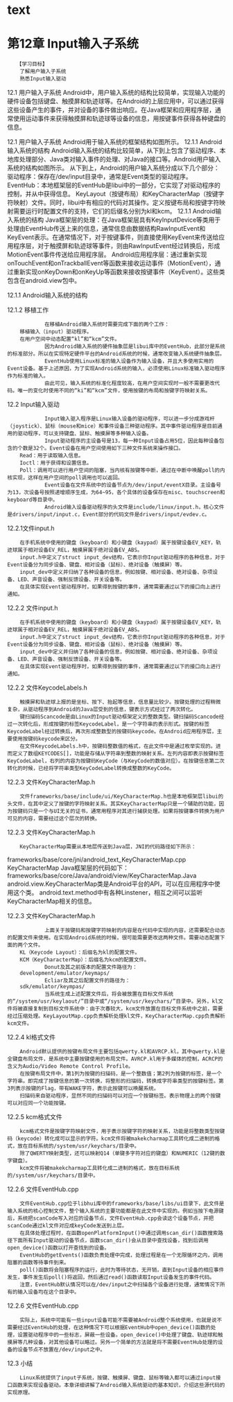 # text

# 第12章 Input输入子系统

       【学习目标】
        了解用户输入子系统
        熟悉Input输入驱动

12.1 用户输入子系统
        Android中，用户输入系统的结构比较简单，实现输入功能的硬件设备包括键盘、触摸屏和轨迹球等。在Android的上层应用中，可以通过获得这些设备产生的事件，并对设备的事件做出响应。在Java框架和应用程序层，通常使用运动事件来获得触摸屏和轨迹球等设备的信息，用按键事件获得各种键盘的信息。

12.1 用户输入子系统
        Android用于输入系统的框架结构如图所示。
12.1.1 Android输入系统的结构
                Android输入系统的结构比较简单，从下到上包含了驱动程序、本地库处理部分、Java类对输入事件的处理、对Java的接口等。Android用户输入系统的结构如图所示。
        从下到上，Android的用户输入系统分成以下几个部分：
        驱动程序：保存在/dev/input目录中，通常是Event类型的驱动程序。
        EventHub：本地框架层的EventHub是libui中的一部分，它实现了对驱动程序的控制，并从中获得信息。
        KeyLayout（按键布局）和KeyCharacterMap（按键字符映射）文件。同时，libui中有相应的代码对其操作。定义按键布局和按键字符映射需要运行时配置文件的支持，它们的后缀名分别为kl和kcm。
12.1.1 Android输入系统的结构
        Java框架层的处理：在Java框架层具有KeyInputDevice等类用于处理由EventHub传送上来的信息，通常信息由数据结构RawInputEvent和KeyEvent表示。在通常情况下，对于按键事件，则直接使用KeyEvent来传送给应用程序层，对于触摸屏和轨迹球等事件，则由RawInputEvent经过转换后，形成MotionEvent事件传送给应用程序层。
        Android应用程序层：通过重新实现onTouchEvent和onTrackballEvent等函数来接收运动事件（MotionEvent），通过重新实现onKeyDown和onKeyUp等函数来接收按键事件（KeyEvent）。这些类包含在android.view包中。

12.1.1 Android输入系统的结构


12.1.2 移植工作

                在移植Android输入系统时需要完成下面的两个工作：
        移植输入（input）驱动程序。
        在用户空间中动态配置“kl”和“kcm”文件。
                因为Android输入系统的硬件抽象层是libui库中的EventHub，此部分是系统的标准部分。所以在实现特定硬件平台的Android系统的时候，通常改变输入系统硬件抽象层。
                EventHub使用Linux标准的输入设备作为输入设备，并且大多使用实用的Event设备。基于上述原因，为了实现Android系统的输入，必须使用Linux标准输入驱动程序作为标准的输入。
                由此可见，输入系统的标准化程度较高，在用户空间实现时一般不需要更改代码。唯一的变化时使用不同的“ki”和“kcm”文件，使用按键的布局和按键字符映射关系。


12.2 Input输入驱动

                Input输入驱入程序是Linux输入设备的驱动程序，可以进一步分成游戏杆（joystick）、鼠标（mouse和mice）和事件设备三种驱动程序。其中事件驱动程序是目前通用的驱动程序，可以支持键盘、鼠标、触摸屏等多种输入设备。
                Input驱动程序的主设备号是13，每一种Input设备占用5位，因此每种设备包含的个数是32个。Event设备在用户空间使用如下三种文件系统来操作接口。
        Read：用于读取输入信息。
        Ioctl：用于获得和设置信息。
        Poll：调用可以进行用户空间的阻塞，当内核有按键等中断，通过在中断中唤醒poll的内核实现，这样在用户空间的poll调用也可以返回。
                Event设备在文件系统中的设备节点为/dev/input/eventX目录。主设备号为13，次设备号按照递增顺序生成，为64~95，各个具体的设备保存在misc、touchscreen和keyboard等目录中。
                Android输入设备驱动程序的头文件是include/linux/input.h，核心文件是drivers/input/input.c，Event部分的代码文件是drivers/input/evdev.c。


12.2.1文件input.h

        在手机系统中使用的键盘（keyboard）和小键盘（kaypad）属于按键设备EV_KEY，轨迹球属于相对设备EV_REL，触摸屏属于绝对设备EV_ABS。
        input.h中定义了struct input_dev结构，它表示你Input驱动程序的各种信息，对于Event设备分为同步设备、键盘、相对设备（鼠标）、绝对设备（触摸屏）等。
        input_dev中定义并归纳了各种设备的信息，例如按键、相对设备、绝对设备、杂项设备、LED、声音设备、强制反馈设备、开关设备等。
        在具体实现Event驱动程序时，如果得到按键的事件，通常需要通过以下的接口向上进行通知。

12.2.2 文件input.h

        在手机系统中使用的键盘（keyboard）和小键盘（kaypad）属于按键设备EV_KEY，轨迹球属于相对设备EV_REL，触摸屏属于绝对设备EV_ABS。
        input.h中定义了struct input_dev结构，它表示你Input驱动程序的各种信息，对于Event设备分为同步设备、键盘、相对设备（鼠标）、绝对设备（触摸屏）等。
        input_dev中定义并归纳了各种设备的信息，例如按键、相对设备、绝对设备、杂项设备、LED、声音设备、强制反馈设备、开关设备等。
        在具体实现Event驱动程序时，如果得到按键的事件，通常需要通过以下的接口向上进行通知。

12.2.2 文件KeycodeLabels.h

        触摸屏和轨迹球上报的是坐标、按下、抬起等信息，信息量比较少。按键处理的过程稍微复杂，从驱动程序到Android的Java层受到的信息，键表示方式经过了两次转化。
        键扫描码Scancode是由Linux的Input驱动框架定义的整数类型。键扫描码Scancode经过一次转化后，形成按键的标签KeycodeLabel，是一个字符串的表示形式。按键的标签KeycodeLabel经过转换后，再次形成整数型的按键码keycode。在Android应用程序层，主要使用按键码keycode来区分。
        在文件KeycodeLabels.h中，按键码整数值的格式，在此文件中是通过枚举实现的。进而定义了数组KEYCODES[]，功能是存储从字符串到整数的映射关系。左列内容即表示按键标签KeyCodeLabel，右列的内容为按键码KeyCode（与KeyCode的数值对应）。在按键信息第二次转化的时候，已经将字符串类型KeyCodeLabel转换成整数的KeyCode。

12.2.3 文件KeyCharacterMap.h

        文件frameworks/base/include/ui/KeyCharacterMap.h也是本地框架层libui的头文件，在其中定义了按键的字符映射关系。其实KeyCharacterMap只是一个辅助的功能，因为按键码只是一个与UI无关的证书，通常用程序对其进行捕获处理。如果将按键事件转换为用户可见的内容，需要经过这个层次的转换。

12.2.3 文件KeyCharacterMap.h

        KeyCharacterMap需要从本地层传送到Java层，JNI的代码路径如下所示：
frameworks/base/core/jni/android_text_KeyCharacterMap.cpp
        KeyCharacterMap Java框架层的代码如下：
frameworks/base/core/Java/android/view/KeyCharacterMap.Java
        android.view.KeyCharacterMap类是Android平台的API，可以在应用程序中使用这个类。
        android.text.method中有各种Linstener，相互之间可以监听KeyCharacterMap相关的信息。

12.2.3 文件KeyCharacterMap.h

                上面关于按键码和按键字符映射的内容是在代码中实现的内容，还需要配合动态的配置文件来使用。在实现Android系统的时候，很可能需要更改这两种文件。需要动态配置下面的两个文件。
        KL（Keycode Layout）：后缀名为kl的配置文件。
        KCM（KeyCharacterMap）：后缀名为kcm的配置文件。
                Donut及其之前版本的配置文件路径为：
        development/emulator/keymaps/
                Ecliar及其之后配置文件的路径为：
        sdk/emulator/keympas/
                当系统生成上述配置文件后，将会被放置在目标文件系统的“/system/usr/keylaout/”目录中或“/system/usr/keychars/”目录中。另外，kl文件将被直接复制到目标文件系统中：由于次春较大，kcm文件放置在目标文件系统中之前，需要经过压缩处理。KeyLayoutMap.cpp负责解析处理kl文件，KeyCharacterMap.cpp负责解析kcm文件。



12.2.4  kl格式文件

        Android默认提供的按键布局文件主要包括qwerty.kl和AVRCP.kl。其中qwerty.kl是全键盘布局文件，是系统中主要按键使用的布局文件。AVRCP.kl用于多媒体的控制，ACRCP的含义为Audio/Video Remote Control Profile。
        在按键布局文件中，第1列为按键的扫描码，是一个整数值；第2列为按键的标签，是一个字符串。即完成了按键信息的第一次转换，将整形的扫描码，转换成字符串类型的按键标签。第3列表示按键的Flag，带有WAKE字符，表示此按键可以唤醒系统。
        扫描码来自驱动程序，显然不同的扫描码可以对应一个按键标签。表示物理上的两个按键可以对应同一个功能按键。


12.2.5   kcm格式文件

        kcm格式文件是按键字符映射文件，用于表示按键字符的映射关系，功能是将整数类型按键码（keycode）转化成可以显示的字符。kcm文件将被makekcharmap工具转化成二进制的格式，放在目标系统的/system/usr/keychars/目录中。
        除了QWERTY映射类型，还可以映射Q14（单键多字符对应的键盘）和NUMERIC（12键的数字键盘）。
        kcm文件将被makekcharmap工具转化成二进制的格式，放在目标系统的/system/usr/keychars/目录中。


12.2.6 文件EventHub.cpp

        文件EventHub.cpp位于libhui库中的frameworks/base/libs/ui目录下，此文件是输入系统的核心控制文件，整个输入系统的主要功能都是在此文件中实现的。例如当按下电源键后，系统把scanCode写入对应的设备节点，文件EventHub.cpp会读这个设备节点，并把scanCode通过kl文件对应成keyCode发送到上层。
        在具体处理过程时，在函数openPlatformInput()中通过调用scan_dir()函数搜索路径下面所有Input驱动的设备节点，函数scan_dir()会从目录中查找设备，找到后调用open_device()函数以打开查找到的设备。
        EventHub的getEvents()函数负责处理中完成，处理过程是在一个无限循环之内，调用阻塞的函数等待事件到来。
        poll()函数将会阻塞程序的运行，此时为等待状态，无开销，直到Input设备的相应事件发生，事件发生后poll()将返回，然后通过read()函数读取Input设备发生的事件代码。
        注意，EventHub默认情况可以在/dev/input之中扫描各个设备进行处理，通常情况下所有的输入设备均在这个目录中。


12.2.6 文件EventHub.cpp

        实际上，系统中可能有一些input设备可能不需要被Android整个系统使用，也就是说不需要经过EventHub的处理，在这种情况下可以根据EventHub中open_device()函数的处理，设置驱动程序中的一些标志，屏蔽一些设备。open_device()中处理了键盘、轨迹球和触摸屏等几种设备，对其他设备可以略过。另外一个简单的方法就是将不需要EventHub处理的设备的设备节点不放置在/dev/input之中。


12.3 小结

        Linux系统提供了input子系统，按键、触摸屏、键盘、鼠标等输入都可以通过input接口函数来实现设备驱动。本章详细讲解了Android输入系统驱动的基本知识，介绍这些源代码的实现原理。

